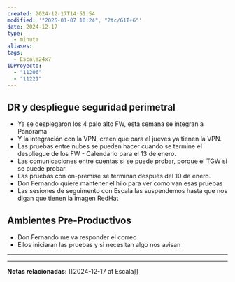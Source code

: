 ```yaml
---
created: 2024-12-17T14:51:54
modified: '"2025-01-07 10:24", "2tc/G1T+6"'
date: 2024-12-17
type:
  - minuta
aliases: 
tags:
  - Escala24x7
IDProyecto:
  - "11206"
  - "11221"
---
```


## DR y despliegue seguridad perimetral
- Ya se desplegaron los 4 palo alto FW, esta semana se integran a Panorama
- Y la integración con la VPN, creen que para el jueves ya tienen la VPN.
- Las pruebas entre nubes se pueden hacer cuando se termine el despliegue de los FW - Calendario para el 13 de enero.
- Las comunicaciones entre cuentas si se puede probar, porque el TGW si se puede probar
- Las pruebas con on-premise se terminan después del 10 de enero.
- Don Fernando quiere mantener el hilo para ver como van esas pruebas
- Las sesiones de seguimento con Escala las suspendemos hasta que nos digan que tienen la imagen RedHat

## Ambientes Pre-Productivos
- Don Fernando me va responder el correo
- Ellos iniciaran las pruebas y si necesitan algo nos avisan







---


----
**Notas relacionadas:**
[[2024-12-17 at Escala]]

